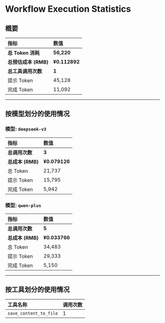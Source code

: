 # Workflow Execution Statistics

## 概要

| 指标 | 数值 |
| :--- | :--- |
| **总 Token 消耗** | **56,220** |
| **总预估成本 (RMB)** | **¥0.112892** |
| **总工具调用次数** | **1** |
| 提示 Token | 45,128 |
| 完成 Token | 11,092 |

---

## 按模型划分的使用情况


### 模型: `deepseek-v3`

| 指标 | 数值 |
| :--- | :--- |
| **总调用次数** | **3** |
| **总成本 (RMB)** | **¥0.079126** |
| 总 Token | 21,737 |
| 提示 Token | 15,795 |
| 完成 Token | 5,942 |

### 模型: `qwen-plus`

| 指标 | 数值 |
| :--- | :--- |
| **总调用次数** | **5** |
| **总成本 (RMB)** | **¥0.033766** |
| 总 Token | 34,483 |
| 提示 Token | 29,333 |
| 完成 Token | 5,150 |

---

## 按工具划分的使用情况

| 工具名称 | 调用次数 |
| :--- | :--- |
| `save_content_to_file` | 1 |
